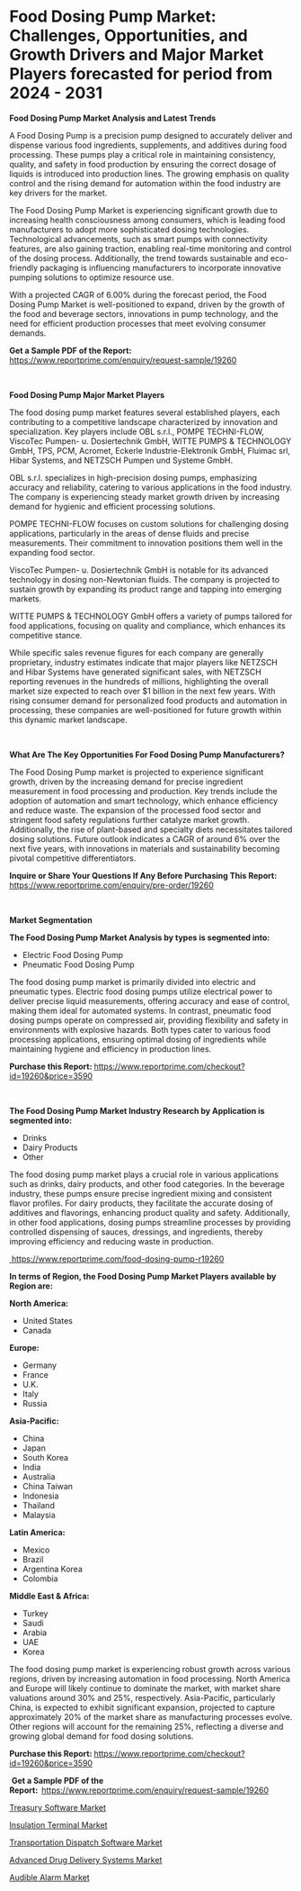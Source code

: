 <p><h1>Food Dosing Pump Market: Challenges, Opportunities, and Growth Drivers and Major Market Players forecasted for period from 2024 - 2031</h1></p><p><strong>Food Dosing Pump Market Analysis and Latest Trends</strong></p>
<p><p>A Food Dosing Pump is a precision pump designed to accurately deliver and dispense various food ingredients, supplements, and additives during food processing. These pumps play a critical role in maintaining consistency, quality, and safety in food production by ensuring the correct dosage of liquids is introduced into production lines. The growing emphasis on quality control and the rising demand for automation within the food industry are key drivers for the market.</p><p>The Food Dosing Pump Market is experiencing significant growth due to increasing health consciousness among consumers, which is leading food manufacturers to adopt more sophisticated dosing technologies. Technological advancements, such as smart pumps with connectivity features, are also gaining traction, enabling real-time monitoring and control of the dosing process. Additionally, the trend towards sustainable and eco-friendly packaging is influencing manufacturers to incorporate innovative pumping solutions to optimize resource use.</p><p>With a projected CAGR of 6.00% during the forecast period, the Food Dosing Pump Market is well-positioned to expand, driven by the growth of the food and beverage sectors, innovations in pump technology, and the need for efficient production processes that meet evolving consumer demands.</p></p>
<p><strong>Get a Sample PDF of the Report:&nbsp;</strong> <a href="https://www.reportprime.com/enquiry/request-sample/19260?utm_campaign=36&utm_medium=2&utm_source=Github&utm_content=ia&utm_term=22112024&utm_id=food-dosing-pump">https://www.reportprime.com/enquiry/request-sample/19260</a></p>
<p>&nbsp;</p>
<p><strong>Food Dosing Pump Major Market Players</strong></p>
<p><p>The food dosing pump market features several established players, each contributing to a competitive landscape characterized by innovation and specialization. Key players include OBL s.r.l., POMPE TECHNI-FLOW, ViscoTec Pumpen- u. Dosiertechnik GmbH, WITTE PUMPS & TECHNOLOGY GmbH, TPS, PCM, Acromet, Eckerle Industrie-Elektronik GmbH, Fluimac srl, Hibar Systems, and NETZSCH Pumpen und Systeme GmbH.</p><p>OBL s.r.l. specializes in high-precision dosing pumps, emphasizing accuracy and reliability, catering to various applications in the food industry. The company is experiencing steady market growth driven by increasing demand for hygienic and efficient processing solutions. </p><p>POMPE TECHNI-FLOW focuses on custom solutions for challenging dosing applications, particularly in the areas of dense fluids and precise measurements. Their commitment to innovation positions them well in the expanding food sector.</p><p>ViscoTec Pumpen- u. Dosiertechnik GmbH is notable for its advanced technology in dosing non-Newtonian fluids. The company is projected to sustain growth by expanding its product range and tapping into emerging markets.</p><p>WITTE PUMPS & TECHNOLOGY GmbH offers a variety of pumps tailored for food applications, focusing on quality and compliance, which enhances its competitive stance.</p><p>While specific sales revenue figures for each company are generally proprietary, industry estimates indicate that major players like NETZSCH and Hibar Systems have generated significant sales, with NETZSCH reporting revenues in the hundreds of millions, highlighting the overall market size expected to reach over $1 billion in the next few years. With rising consumer demand for personalized food products and automation in processing, these companies are well-positioned for future growth within this dynamic market landscape.</p></p>
<p>&nbsp;</p>
<p><strong>What Are The Key Opportunities For Food Dosing Pump Manufacturers?</strong></p>
<p><p>The Food Dosing Pump market is projected to experience significant growth, driven by the increasing demand for precise ingredient measurement in food processing and production. Key trends include the adoption of automation and smart technology, which enhance efficiency and reduce waste. The expansion of the processed food sector and stringent food safety regulations further catalyze market growth. Additionally, the rise of plant-based and specialty diets necessitates tailored dosing solutions. Future outlook indicates a CAGR of around 6% over the next five years, with innovations in materials and sustainability becoming pivotal competitive differentiators.</p></p>
<p><strong>Inquire or Share Your Questions If Any Before Purchasing This Report:</strong> <a href="https://www.reportprime.com/enquiry/pre-order/19260?utm_campaign=36&utm_medium=2&utm_source=Github&utm_content=ia&utm_term=22112024&utm_id=food-dosing-pump">https://www.reportprime.com/enquiry/pre-order/19260</a></p>
<p>&nbsp;</p>
<p><strong>Market Segmentation</strong></p>
<p><strong>The Food Dosing Pump Market Analysis by types is segmented into:</strong></p>
<p><ul><li>Electric Food Dosing Pump</li><li>Pneumatic Food Dosing Pump</li></ul></p>
<p><p>The food dosing pump market is primarily divided into electric and pneumatic types. Electric food dosing pumps utilize electrical power to deliver precise liquid measurements, offering accuracy and ease of control, making them ideal for automated systems. In contrast, pneumatic food dosing pumps operate on compressed air, providing flexibility and safety in environments with explosive hazards. Both types cater to various food processing applications, ensuring optimal dosing of ingredients while maintaining hygiene and efficiency in production lines.</p></p>
<p><strong>Purchase this Report:&nbsp;</strong><a href="https://www.reportprime.com/checkout?id=19260&price=3590&utm_campaign=36&utm_medium=2&utm_source=Github&utm_content=ia&utm_term=22112024&utm_id=food-dosing-pump">https://www.reportprime.com/checkout?id=19260&price=3590</a></p>
<p>&nbsp;</p>
<p><strong>The Food Dosing Pump Market Industry Research by Application is segmented into:</strong></p>
<p><ul><li>Drinks</li><li>Dairy Products</li><li>Other</li></ul></p>
<p><p>The food dosing pump market plays a crucial role in various applications such as drinks, dairy products, and other food categories. In the beverage industry, these pumps ensure precise ingredient mixing and consistent flavor profiles. For dairy products, they facilitate the accurate dosing of additives and flavorings, enhancing product quality and safety. Additionally, in other food applications, dosing pumps streamline processes by providing controlled dispensing of sauces, dressings, and ingredients, thereby improving efficiency and reducing waste in production.</p></p>
<p><a href="https://www.reportprime.com/food-dosing-pump-r19260?utm_campaign=36&utm_medium=2&utm_source=Github&utm_content=ia&utm_term=22112024&utm_id=food-dosing-pump">&nbsp;https://www.reportprime.com/food-dosing-pump-r19260</a></p>
<p><strong>In terms of Region, the Food Dosing Pump Market Players available by Region are:</strong></p>
<p>
    <p> <strong> North America: </strong>
        <ul>
            <li>United States</li>
            <li>Canada</li>
        </ul>
        </p> 
    <p> <strong> Europe: </strong>
        <ul>
            <li>Germany</li>
            <li>France</li>
            <li>U.K.</li>
            <li>Italy</li>
            <li>Russia</li>
        </ul>
        </p> 
    <p> <strong> Asia-Pacific: </strong>
        <ul>
            <li>China</li>
            <li>Japan</li>
            <li>South Korea</li>
            <li>India</li>
            <li>Australia</li>
            <li>China Taiwan</li>
            <li>Indonesia</li>
            <li>Thailand</li>
            <li>Malaysia</li>
        </ul>
        </p> 
    <p> <strong> Latin America: </strong>
        <ul>
            <li>Mexico</li>
            <li>Brazil</li>
            <li>Argentina Korea</li>
            <li>Colombia</li>
        </ul>
        </p> 
    <p> <strong> Middle East & Africa: </strong>
        <ul>
            <li>Turkey</li>
            <li>Saudi</li>
            <li>Arabia</li>
            <li>UAE</li>
            <li>Korea</li>
        </ul>
    </p>
    </p>
<p><p>The food dosing pump market is experiencing robust growth across various regions, driven by increasing automation in food processing. North America and Europe will likely continue to dominate the market, with market share valuations around 30% and 25%, respectively. Asia-Pacific, particularly China, is expected to exhibit significant expansion, projected to capture approximately 20% of the market share as manufacturing processes evolve. Other regions will account for the remaining 25%, reflecting a diverse and growing global demand for food dosing solutions.</p></p>
<p><strong>Purchase this Report: </strong><a href="https://www.reportprime.com/checkout?id=19260&price=3590&utm_campaign=36&utm_medium=2&utm_source=Github&utm_content=ia&utm_term=22112024&utm_id=food-dosing-pump">https://www.reportprime.com/checkout?id=19260&price=3590</a></p>
<p>&nbsp;<strong>Get a Sample PDF of the Report:&nbsp;&nbsp;</strong><a href="https://www.reportprime.com/enquiry/request-sample/19260?utm_campaign=36&utm_medium=2&utm_source=Github&utm_content=ia&utm_term=22112024&utm_id=food-dosing-pump">https://www.reportprime.com/enquiry/request-sample/19260</a></p>
<p><strong></strong></p>
<p><p><a href="https://issuu.com/reportprime-2/docs/treasury-software-market-size-2030._7ddf6fedd659b3?utm_campaign=36&utm_medium=2&utm_source=Github&utm_content=ia&utm_term=22112024&utm_id=food-dosing-pump">Treasury Software Market</a></p><p><a href="https://github.com/tamvrosiya/Market-Research-Report-List-6/blob/main/insulation-terminal-market.md?utm_campaign=36&utm_medium=2&utm_source=Github&utm_content=ia&utm_term=22112024&utm_id=food-dosing-pump">Insulation Terminal Market</a></p><p><a href="https://issuu.com/reportprime-2/docs/transportation-dispatch-software-ma_047f6431bc3328?utm_campaign=36&utm_medium=2&utm_source=Github&utm_content=ia&utm_term=22112024&utm_id=food-dosing-pump">Transportation Dispatch Software Market</a></p><p><a href="https://www.linkedin.com/pulse/global-advanced-drug-delivery-systems-market-trends-sc88e?utm_campaign=36&utm_medium=2&utm_source=Github&utm_content=ia&utm_term=22112024&utm_id=food-dosing-pump">Advanced Drug Delivery Systems Market</a></p><p><a href="https://github.com/SanjidaKhan901/Market-Research-Report-List-1/blob/main/audible-alarm-market.md?utm_campaign=36&utm_medium=2&utm_source=Github&utm_content=ia&utm_term=22112024&utm_id=food-dosing-pump">Audible Alarm Market</a></p></p>